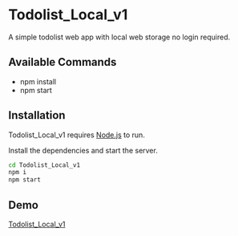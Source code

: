 # Todolist_Local_v1

A simple todolist web app with local web storage no login required.

## Available Commands

- npm install
- npm start

## Installation

Todolist_Local_v1 requires [Node.js](https://nodejs.org/) to run.

Install the dependencies and start the server.

```sh
cd Todolist_Local_v1
npm i
npm start
```

## Demo

[Todolist_Local_v1](https://todolist-kappa-three.vercel.app/)
